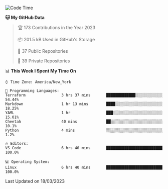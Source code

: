 <!--START_SECTION:waka-->
![Code Time](http://img.shields.io/badge/Code%20Time-145%20hrs%2052%20mins-blue)

**🐱 My GitHub Data** 

> 🏆 173 Contributions in the Year 2023
 > 
> 📦 201.5 kB Used in GitHub's Storage 
 > 
> 📜 37 Public Repositories 
 > 
> 🔑 39 Private Repositories  
 > 
📊 **This Week I Spent My Time On** 

```text
⌚︎ Time Zone: America/New_York

💬 Programming Languages: 
Terraform                3 hrs 37 mins       █████████████░░░░░░░░░░░░   54.44% 
Markdown                 1 hr 13 mins        ████░░░░░░░░░░░░░░░░░░░░░   18.25% 
YAML                     1 hr                ███░░░░░░░░░░░░░░░░░░░░░░   15.01% 
Cheetah                  40 mins             ██░░░░░░░░░░░░░░░░░░░░░░░   10.1% 
Python                   4 mins              ░░░░░░░░░░░░░░░░░░░░░░░░░   1.2%

🔥 Editors: 
VS Code                  6 hrs 40 mins       █████████████████████████   100.0%

💻 Operating System: 
Linux                    6 hrs 40 mins       █████████████████████████   100.0%

```


 Last Updated on 18/03/2023
<!--END_SECTION:waka-->
